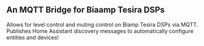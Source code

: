 ## An MQTT Bridge for Biaamp Tesira DSPs

Allows for level control and muting control on Biamp Tesira DSPs via MQTT. Publishes Home Assistant discovery messages to automatically configure entities and devices!